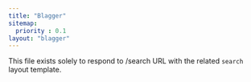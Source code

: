 ```yaml
---
title: "Blagger"
sitemap:
  priority : 0.1
layout: "blagger"
---
```


This file exists solely to respond to /search URL with the related `search` layout template.
